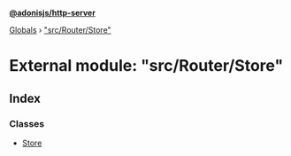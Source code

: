 **[@adonisjs/http-server](../README.md)**

[Globals](../README.md) › ["src/Router/Store"](_src_router_store_.md)

# External module: "src/Router/Store"

## Index

### Classes

* [Store](../classes/_src_router_store_.store.md)
